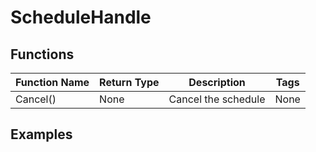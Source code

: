 # ScheduleHandle

## Functions

| Function Name | Return Type | Description | Tags |
|---------------|-------------|-------------|------|
| Cancel() | None | Cancel the schedule | None |

## Examples